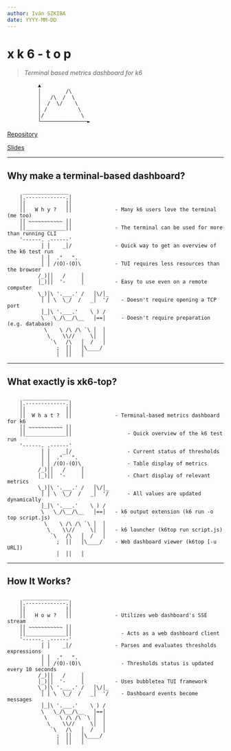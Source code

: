 ```yaml
---
author: Iván SZKIBA
date: YYYY-MM-DD
---
```


# x k 6 - t o p 

> *Terminal based metrics dashboard for k6*


              ▲
              │        /\
              │   /\  /  \
              │  /  \/    \
              │ /          \
              │/            \
              └───────────────►

[Repository](https://github.com/szkiba/xk6-top)

[Slides    ](https://ivan.szkiba.hu/xk6-top/intro)

<!--
Before the terminal-based dashboard demo, allow me to summarize what it is on a few slides.
I promise it will be a short and simple presentation.
We can say minimalistic.

Well, since the topic is a terminal-based dashboard, I thought the presentation should also be in the terminal.
As I said, minimalistic presentation.
-->

---

## Why make a terminal-based dashboard?

```
     _______________
    │.-------------.│
    ││             ││
    ││   W h y ?   ││              - Many k6 users love the terminal (me too)
    ││ ~~~~~~~~~~~ ││
    ││_____________││              - The terminal can be used for more than running CLI
    '------. .------'
           │ │    _│/              - Quick way to get an overview of the k6 test run
           │ │  ."   ".
           │ │ /(O)-(O)\           - TUI requires less resources than the browser
          /_)││   /     │
          │_)││  '-     │          - Easy to use even on a remote computer
          \_)│\ '.___.' /   │\/│_
           │ │ \  \_/  /   _│  '/    - Doesn't require opening a TCP port
           │_│\ '.___.'    \ ) /
           \   \_/\__/\__   │==│     - Doesn't require preparation (e.g. database)
            \    \ /\ /\ `\ │  │
             \    \\//     \│  │
              `\   /\   │  /   │
                ;  ││   │\____/
                │  ││   │
```
<!--
Now that the web-dashboard has been included as an experimental module in k6, the question arises why a terminal-based dashboard is needed.
Does it make sense, what is it good for?

First, many k6 users (myself included) like to work in a terminal.
The terminal can be used for much more than running CLI programs.
This is what the text-based user interface or terminal-based user interface topic is all about.
Today's terminals, more specifically terminal emulators, can handle 256 or more colors, have unicode support and so on.

The status of the k6 test run can be quickly reviewed in the terminal.
The terminal-based dashboard uses fewer resources (CPU, memory) than a web dashboard running in a browser.
This is an important advantage if the user runs the k6 test and uses the dashboard on the same computer.

It is easy to use the dashboard in the terminal even in the case of a k6 test run on a remote computer.
It is not necessary to open or forward a TCP port.
The terminal emulator software securely transmits data to your screen from the remote computer.
-->

---
## What exactly is xk6-top?

```
     _______________
    │.-------------.│
    ││             ││
    ││  W h a t ?  ││              - Terminal-based metrics dashboard for k6
    ││ ~~~~~~~~~~~ ││
    ││_____________││                  - Quick overview of the k6 test run
    '------. .------'
           │ │    _│/                  - Current status of thresholds
           │ │  ."   ".
           │ │ /(O)-(O)\               - Table display of metrics
          /_)││   /     │
          │_)││  '-     │              - Chart display of relevant metrics
          \_)│\ '.___.' /   │\/│_
           │ │ \  \_/  /   _│  '/      - All values are updated dynamically
           │_│\ '.___.'    \ ) /
           \   \_/\__/\__   │==│   - k6 output extension (k6 run -o top script.js)
            \    \ /\ /\ `\ │  │
             \    \\//     \│  │   - k6 launcher (k6top run script.js)
              `\   /\   │  /   │
                ;  ││   │\____/    - Web dashboard viewer (k6top [-u URL])
                │  ││   │
```
<!--
So what exactly is the xk6-top?

Well, it's basically a k6 metrics dashboard that works in the terminal.

It enables a quick overview of the status of the k6 test run.

Displays the current status of the thresholds in detail.
The individual threshold expressions are marked with green (passed) or red (failed) color according to the success of the evaluation.
From this table, you can immediately see which threshold expression failed.

Displays the k6 metrics in tabular form.

Draws simple graphs of relevant metrics. Of course, within the limits given by the terminal.

All displayed values are dynamically updated during the test run.
The dashboard can be used in three ways.

It can be used as a k6 output extension. In this case, the name "top" must be specified with the output flag in the k6 run command.

It can be used as a k6 launcher. k6top is a standalone program independent of k6. The "run" subcommand can be used to start k6. In this case, it is not necessary to build a custom k6, since the web-dashboard has been part of k6 since version v0.49.0.

It can be used as a dashboard viewer. The k6top command can be given the address of the k6 web dashboard. By default, it uses the local k6 web dashboard, but it is suitable for displaying any remote k6 metrics, if the web dashboard feature is enabled in k6.
-->

---

## How It Works?

```
     _______________
    │.-------------.│
    ││             ││
    ││   H o w ?   ││              - Utilizes web dashboard's SSE stream
    ││ ~~~~~~~~~~~ ││
    ││_____________││                - Acts as a web dashboard client
    '------. .------'
           │ │    _│/              - Parses and evaluates thresholds expressions
           │ │  ."   ".
           │ │ /(O)-(O)\             - Thresholds status is updated every 10 seconds
          /_)││   /     │
          │_)││  '-     │          - Uses bubbletea TUI framework
          \_)│\ '.___.' /   │\/│_
           │ │ \  \_/  /   _│  '/    - Dashboard events become messages
           │_│\ '.___.'    \ ) /
           \   \_/\__/\__   │==│
            \    \ /\ /\ `\ │  │
             \    \\//     \│  │
              `\   /\   │  /   │
                ;  ││   │\____/
                │  ││   │
```
<!--
The terminal-based dashboard uses the same SSE stream as a data source as the web dashboard.
To be precise, the SSE stream is generated by the k6 extension part of the web dashboard and used by the web dashboard UI part and the terminal dashboard UI.
In this sense, the terminal-based dashboard can also be considered the client of the web dashboard running in the terminal.

One of the most convenient features is the parsing and continuous evaluation of threshold expressions based on current metrics.
The evaluation is done using a simple expression evaluation library and is compatible with the k6 threshold expression evaluator (at least I hope so).

The user interface was created using the bubbletea framework.
This is a simple, easy-to-understand library.
Nowadays, this is one of the most popular text-based user interface libraries for the go language.
The operation of bubbletea is message-based, so it can be well matched to the event-based dashboard data stream.
Dashboard events become bubbletea messages and the screen is updated based on these messages.

The k6 binary size increase caused by bubbletea is acceptable. I didn't measure exactly how much, but the total size increase in the case of xk6-top is approximately 1MB, which also includes other libraries.
-->
